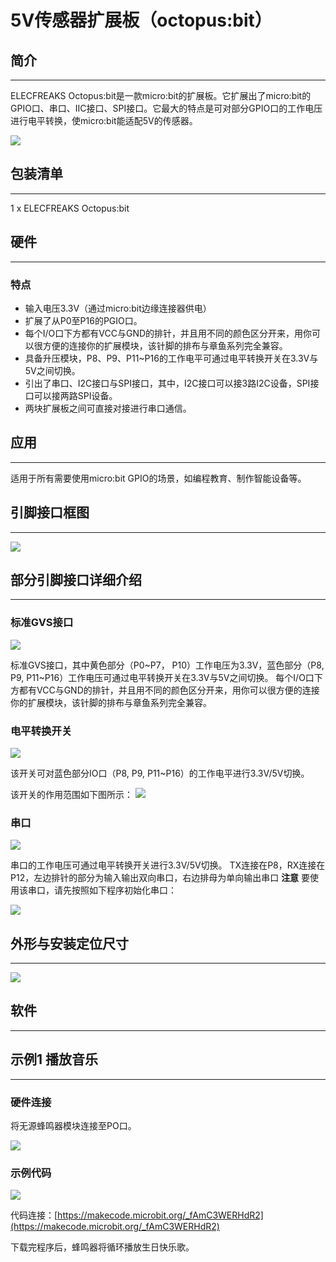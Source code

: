 ﻿# 5V传感器扩展板（octopus:bit）

## 简介  
---

ELECFREAKS Octopus:bit是一款micro:bit的扩展板。它扩展出了micro:bit的GPIO口、串口、IIC接口、SPI接口。它最大的特点是可对部分GPIO口的工作电压进行电平转换，使micro:bit能适配5V的传感器。

![](https://wiki-media-ef.oss-cn-hongkong.aliyuncs.com//images/wcgxnG0.png)


## 包装清单  
---

1 x ELECFREAKS Octopus:bit  


## 硬件  
---

### 特点  

- 输入电压3.3V（通过micro:bit边缘连接器供电）  
- 扩展了从P0至P16的PGIO口。  
- 每个I/O口下方都有VCC与GND的排针，并且用不同的颜色区分开来，用你可以很方便的连接你的扩展模块，该针脚的排布与章鱼系列完全兼容。  
- 具备升压模块，P8、P9、P11~P16的工作电平可通过电平转换开关在3.3V与5V之间切换。  
- 引出了串口、I2C接口与SPI接口，其中，I2C接口可以接3路I2C设备，SPI接口可以接两路SPI设备。  
- 两块扩展板之间可直接对接进行串口通信。  


## 应用  
---

适用于所有需要使用micro:bit GPIO的场景，如编程教育、制作智能设备等。  


## 引脚接口框图  
---

![](https://wiki-media-ef.oss-cn-hongkong.aliyuncs.com//images/wCWdoag.jpg)


## 部分引脚接口详细介绍
---

### 标准GVS接口

![](https://wiki-media-ef.oss-cn-hongkong.aliyuncs.com//images/gk3dN4E.png)

标准GVS接口，其中黄色部分（P0~P7， P10）工作电压为3.3V，蓝色部分（P8, P9, P11~P16）工作电压可通过电平转换开关在3.3V与5V之间切换。
每个I/O口下方都有VCC与GND的排针，并且用不同的颜色区分开来，用你可以很方便的连接你的扩展模块，该针脚的排布与章鱼系列完全兼容。

### 电平转换开关

![](https://wiki-media-ef.oss-cn-hongkong.aliyuncs.com//images/JoxT6k2.png)

该开关可对蓝色部分IO口（P8, P9, P11~P16）的工作电平进行3.3V/5V切换。

该开关的作用范围如下图所示： 
![](https://wiki-media-ef.oss-cn-hongkong.aliyuncs.com//images/GHPffMl.png)

### 串口

![](https://wiki-media-ef.oss-cn-hongkong.aliyuncs.com//images/8aVYsja.png)

串口的工作电压可通过电平转换开关进行3.3V/5V切换。
TX连接在P8，RX连接在P12，左边排针的部分为输入输出双向串口，右边排母为单向输出串口
**注意** 要使用该串口，请先按照如下程序初始化串口：

![](https://wiki-media-ef.oss-cn-hongkong.aliyuncs.com//images/1gnuYd5.png)

## 外形与安装定位尺寸
---

![](https://wiki-media-ef.oss-cn-hongkong.aliyuncs.com//images/ZYrWREG.jpg)


## 软件
---

## 示例1 播放音乐
---

### 硬件连接

将无源蜂鸣器模块连接至PO口。

![](https://wiki-media-ef.oss-cn-hongkong.aliyuncs.com//images/Zc6ChwR.jpg)

### 示例代码  

![](https://wiki-media-ef.oss-cn-hongkong.aliyuncs.com//images/0MBprkk.png)

代码连接：[https://makecode.microbit.org/_fAmC3WERHdR2](https://makecode.microbit.org/_fAmC3WERHdR2)  

下载完程序后，蜂鸣器将循环播放生日快乐歌。




